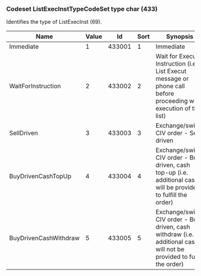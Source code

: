 ### Codeset ListExecInstTypeCodeSet type char (433)

Identifies the type of ListExecInst (69).

| Name                  | Value | Id     | Sort | Synopsis                                                                                                               |
|-----------------------|-------|--------|------|------------------------------------------------------------------------------------------------------------------------|
| Immediate             | 1     | 433001 | 1    | Immediate                                                                                                              |
| WaitForInstruction    | 2     | 433002 | 2    | Wait for Execut Instruction (i.e. a List Execut message or phone call before proceeding with execution of the list)    |
| SellDriven            | 3     | 433003 | 3    | Exchange/switch CIV order - Sell driven                                                                                |
| BuyDrivenCashTopUp    | 4     | 433004 | 4    | Exchange/switch CIV order - Buy driven, cash top-up (i.e. additional cash will be provided to fulfill the order)       |
| BuyDrivenCashWithdraw | 5     | 433005 | 5    | Exchange/switch CIV order - Buy driven, cash withdraw (i.e. additional cash will not be provided to fulfill the order) |

